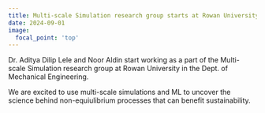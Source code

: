 ```yaml
---
title: Multi-scale Simulation research group starts at Rowan University
date: 2024-09-01
image:
  focal_point: 'top'
---
```


Dr. Aditya Dilip Lele and Noor Aldin start working as a part of the Multi-scale Simulation research group at Rowan University in the Dept. of Mechanical Engineering. 

<!--more-->

We are excited to use multi-scale simulations and ML to uncover the science behind non-equiulibrium processes
that can benefit sustainability. 
